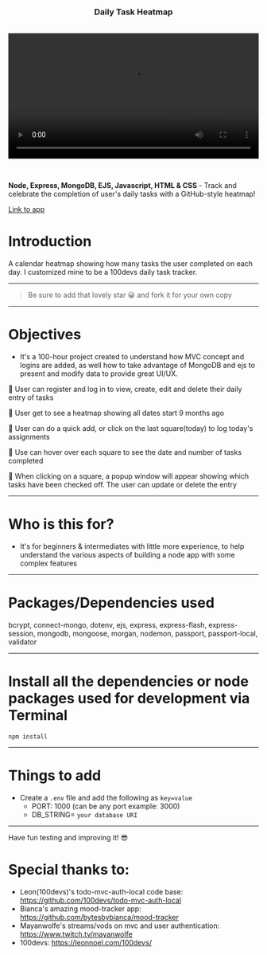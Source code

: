<td width="50%" valign="top">
  <h3 align="center">Daily Task Heatmap</h3>
    <br />
    <a target="_blank" href="https://github.com/bzzz-coding/heatmap-1">
        <video src="https://user-images.githubusercontent.com/86077274/200139111-29dcb8a9-3175-4d2e-9d1e-24d6cf4bc43c.mov" width="100%" alt="Daily Task Heatmap"/>
    </a>
    <br />
    <p align="center">
  </p>
    <br />
    <p><strong>Node, Express, MongoDB, EJS, Javascript, HTML & CSS</strong> - Track and celebrate the completion of user's daily tasks with a GitHub-style heatmap!</p>
  <a href="https://100devs-heatmap.cyclic.app/"><p>Link to app</p></a>
</td>

# Introduction

A calendar heatmap showing how many tasks the user completed on each day. I customized mine to be a 100devs daily task tracker.

---

> Be sure to add that lovely star 😀 and fork it for your own copy

---

# Objectives

- It's a 100-hour project created to understand how MVC concept and logins are added, as well how to take advantage of MongoDB and ejs to present and modify data to provide great UI/UX.

🌟 User can register and log in to view, create, edit and delete their daily entry of tasks

🌟 User get to see a heatmap showing all dates start 9 months ago

🌟 User can do a quick add, or click on the last square(today) to log today's assignments 

🌟 Use can hover over each square to see the date and number of tasks completed

🌟 When clicking on a square, a popup window will appear showing which tasks have been checked off. The user can update or delete the entry


---

# Who is this for? 

- It's for beginners & intermediates with little more experience, to help understand the various aspects of building a node app with some complex features

---

# Packages/Dependencies used 

bcrypt, connect-mongo, dotenv, ejs, express, express-flash, express-session, mongodb, mongoose, morgan, nodemon, passport, passport-local, validator

---

# Install all the dependencies or node packages used for development via Terminal

`npm install` 

---

# Things to add

- Create a `.env` file and add the following as `key=value` 
  - PORT: 1000 (can be any port example: 3000) 
  - DB_STRING= `your database URI` 
  
 ---
 
 Have fun testing and improving it! 😎


# Special thanks to:
- Leon(100devs)'s todo-mvc-auth-local code base: https://github.com/100devs/todo-mvc-auth-local
- Bianca's amazing mood-tracker app: https://github.com/bytesbybianca/mood-tracker
- Mayanwolfe's streams/vods on mvc and user authentication: https://www.twitch.tv/mayanwolfe
- 100devs: https://leonnoel.com/100devs/